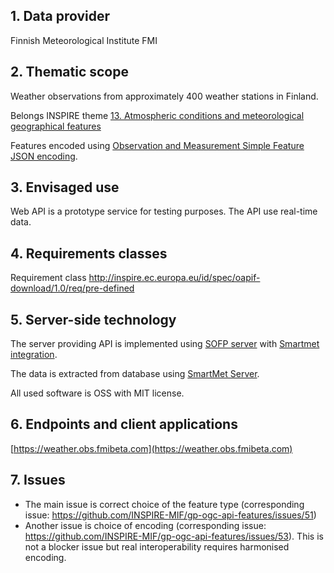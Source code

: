 
## 1. Data provider
Finnish Meteorological Institute FMI

## 2. Thematic scope
Weather observations from approximately 400 weather stations in Finland.

Belongs INSPIRE theme [13. Atmospheric conditions and meteorological geographical features](https://eur-lex.europa.eu/legal-content/EN/TXT/HTML/?uri=CELEX:02010R1089-20141231&from=EN#tocId1008)

Features encoded using [Observation and Measurement Simple Feature JSON encoding](https://github.com/opengeospatial/omsf-profile).

## 3. Envisaged use
Web API is a prototype service for testing purposes. The API use real-time data.

## 4. Requirements classes

Requirement class http://inspire.ec.europa.eu/id/spec/oapif-download/1.0/req/pre-defined

## 5. Server-side technology

The server providing API is implemented using [SOFP server](https://github.com/vaisala-oss/sofp-core) with [Smartmet integration](https://github.com/fmidev/smartmet-sofp-backend).

The data is extracted from database using [SmartMet Server](https://github.com/fmidev/smartmet-server).

All used software is OSS with MIT license.

## 6. Endpoints and client applications

[https://weather.obs.fmibeta.com](https://weather.obs.fmibeta.com)

## 7. Issues

* The main issue is correct choice of the feature type (corresponding issue: https://github.com/INSPIRE-MIF/gp-ogc-api-features/issues/51)
* Another issue is choice of encoding (corresponding issue: https://github.com/INSPIRE-MIF/gp-ogc-api-features/issues/53). This is not a blocker issue but real interoperability requires harmonised encoding.

